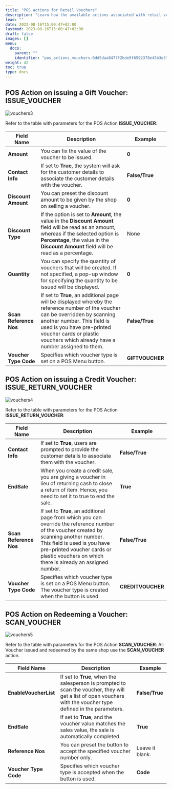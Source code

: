 ```yaml
---
title: "POS actions for Retail Vouchers"
description: "Learn how the available actions associated with retail vouchers can be used to set up vouchers in the context of the Bring It To You Store Ltd."
lead: ""
date: 2023-08-16T15:00:47+02:00
lastmod: 2023-08-16T15:00:47+02:00
draft: false
images: []
menu:
  docs:
    parent: ""
    identifier: "pos_actions_vouchers-0dd5daa8477f2bde9f6592378e45b3e3"
weight: 42
toc: true
type: docs
---
```


## POS Action on issuing a Gift Voucher: ISSUE_VOUCHER 

![vouchers3](vouchers3.png)

Refer to the table with parameters for the POS Action **ISSUE_VOUCHER**: 

| Field Name      | Description | Example | 
| ----------- | ----------- | ----------- |
| **Amount** | You can fix the value of the voucher to be issued. | **0**  |
| **Contact Info**  | If set to **True**, the system will ask for the customer details to associate the customer details with the voucher. | **False/True** |
| **Discount Amount** | You can preset the discount amount to be given by the shop on selling a voucher. | **0** | 
| **Discount Type** | If the option is set to **Amount**, the value in the **Discount Amount** field will be read as an amount, whereas if the selected option is **Percentage**, the value in the **Discount Amount** field will be read as a percentage. | None | 
| **Quantity** | You can specify the quantity of vouchers that will be created. If not specified, a pop-up window for specifying the quantity to be issued will be displayed. | **0**  |
| **Scan Reference Nos**  | If set to **True**, an additional page will be displayed whereby the reference number of the voucher can be overridden by scanning another number. This field is used is you have pre-printed voucher cards or plastic vouchers which already have a number assigned to them. |  **False/True** |
| **Voucher Type Code** | Specifies which voucher type is set on a POS Menu button. | **GIFTVOUCHER** |

## POS Action on issuing a Credit Voucher: ISSUE_RETURN_VOUCHER

![vouchers4](vouchers4.png)

Refer to the table with parameters for the POS Action **ISSUE_RETURN_VOUCHER**: 

| Field Name      | Description | Example | 
| ----------- | ----------- | ----------- |
| **Contact Info** | If set to **True**, users are prompted to provide the customer details to associate them with the voucher. |   **False/True** |
| **EndSale** | When you create a credit sale, you are giving a voucher in lieu of returning cash to close a return of item. Hence, you need to set it to true to end the sale. | **True** |
| **Scan Reference Nos** | If set to **True**, an additional page from which you can override the reference number of the voucher created by scanning another number. This field is used is you have pre-printed voucher cards or plastic vouchers on which there is already an assigned number. |    **False/True** |
| **Voucher Type Code** | Specifies which voucher type is set on a POS Menu button. The voucher type is created when the button is used. | **CREDITVOUCHER** | 

## POS Action on Redeeming a Voucher: SCAN_VOUCHER

![vouchers5](vouchers5.png)

Refer to the table with parameters for the POS Action **SCAN_VOUCHER**: 
All Voucher issued and redeemed by the same shop use the **SCAN_VOUCHER** action.

| Field Name      | Description | Example | 
| ----------- | ----------- | ----------- |
| **EnableVoucherList** | If set to **True**, when the salesperson is prompted to scan the voucher, they will get a list of open vouchers with the voucher type defined in the parameters. |     **False/True** |
| **EndSale** | If set to **True**, and the voucher value matches the sales value, the sale is automatically completed. | **True** |
| **Reference Nos**  | You can preset the button to accept the specified voucher number only. | Leave it blank. |
| **Voucher Type Code** | Specifies which voucher type is accepted when the button is used. | **Code**  |
